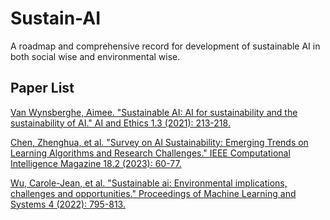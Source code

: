# Sustain-AI
A roadmap and comprehensive record for development of sustainable AI in both social wise and environmental wise.

## Paper List
[Van Wynsberghe, Aimee. "Sustainable AI: AI for sustainability and the sustainability of AI." AI and Ethics 1.3 (2021): 213-218.](https://link.springer.com/article/10.1007/s43681-021-00043-6)

[Chen, Zhenghua, et al. "Survey on AI Sustainability: Emerging Trends on Learning Algorithms and Research Challenges." IEEE Computational Intelligence Magazine 18.2 (2023): 60-77.](https://ieeexplore.ieee.org/abstract/document/10102375)

[Wu, Carole-Jean, et al. "Sustainable ai: Environmental implications, challenges and opportunities." Proceedings of Machine Learning and Systems 4 (2022): 795-813.](https://proceedings.mlsys.org/paper_files/paper/2022/file/ed3d2c21991e3bef5e069713af9fa6ca-Paper.pdf)
